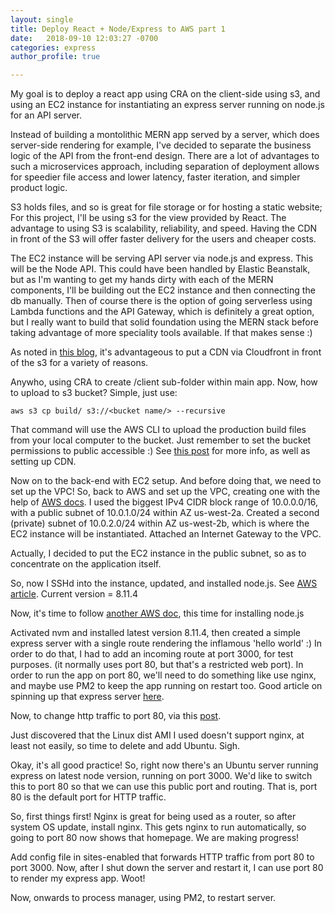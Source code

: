 ```yaml
---
layout: single
title: Deploy React + Node/Express to AWS part 1
date:   2018-09-10 12:03:27 -0700
categories: express
author_profile: true

---
```


My goal is to deploy a react app using CRA on the client-side using s3, and using an EC2 instance for instantiating an express server running on node.js for an API server. 

Instead of building a montolithic MERN app served by a server, which does server-side rendering for example, I've decided to separate the business logic of the API from the front-end design. There are a lot of advantages to such a microservices approach, including separation of deployment allows for speedier file access and lower latency, faster iteration, and simpler product logic. 

S3 holds files, and so is great for file storage or for hosting a static website; For this project, I'll be using s3 for the view provided by React. The advantage to using S3 is scalability, reliability, and speed. Having the CDN in front of the S3 will offer faster delivery for the users and cheaper costs.

The EC2 instance will be serving API server via node.js and express. This will be the Node API. This could have been handled by Elastic Beanstalk, but as I'm wanting to get my hands dirty with each of the MERN components, I'll be building out the EC2 instance and then connecting the db manually. Then of course there is the option of going serverless using Lambda functions and the API Gateway, which is definitely a great option, but I really want to build that solid foundation using the MERN stack before taking advantage of more speciality tools available. If that makes sense :)

As noted in [this blog](https://stackoverflow.com/questions/41250087/how-to-deploy-a-react-nodejs-express-application-to-aws), it's advantageous to put a CDN via Cloudfront in front of the s3 for a variety of reasons. 

Anywho, using CRA to create /client sub-folder within main app. Now, how to upload to s3 bucket? Simple, just use:
```
aws s3 cp build/ s3://<bucket name/> --recursive
```
That command will use the AWS CLI to upload the production build files from your local computer to the bucket. Just remember to set the bucket permissions to public accessible :) See [this post](https://stackoverflow.com/questions/5123208/upload-folder-with-subfolders-using-s3-and-the-aws-console) for more info, as well as setting up CDN.

Now on to the back-end with EC2 setup. And before doing that, we need to set up the VPC! So, back to AWS and set up the VPC, creating one with the help of [AWS docs](https://docs.aws.amazon.com/vpc/latest/userguide/working-with-vpcs.html). I used the biggest IPv4 CIDR block range of 10.0.0.0/16, with a public subnet of 10.0.1.0/24 within AZ us-west-2a. Created a second (private) subnet of 10.0.2.0/24 within AZ us-west-2b, which is where the EC2 instance will be instantiated. Attached an Internet Gateway to the VPC.

Actually, I decided to put the EC2 instance in the public subnet, so as to concentrate on the application itself. 


So, now I SSHd into the instance, updated, and installed node.js. See [AWS article](https://docs.aws.amazon.com/AWSEC2/latest/UserGuide/AccessingInstancesLinux.html). Current version = 8.11.4


Now, it's time to follow [another AWS doc](https://docs.aws.amazon.com/sdk-for-javascript/v2/developer-guide/setting-up-node-on-ec2-instance.html), this time for installing node.js

Activated nvm and installed latest version 8.11.4, then created a simple express server with a single route rendering the inflamous 'hello world' :) In order to do that, I had to add an incoming route at port 3000, for test purposes. (it normally uses port 80, but that's a restricted web port). In order to run the app on port 80, we'll need to do something like use nginx, and maybe use PM2 to keep the app running on restart too. Good article on spinning up that express server [here](https://hackernoon.com/tutorial-creating-and-managing-a-node-js-server-on-aws-part-1-d67367ac5171).

Now, to change http traffic to port 80, via this [post](https://hackernoon.com/tutorial-creating-and-managing-a-node-js-server-on-aws-part-2-5fbdea95f8a1).

Just discovered that the Linux dist AMI I used doesn't support nginx, at least not easily, so time to delete and add Ubuntu. Sigh.


Okay, it's all good practice! So, right now there's an Ubuntu server running express on latest node version, running on port 3000. We'd like to switch this to port 80 so that we can use this public port and routing. That is, port 80 is the default port for HTTP traffic.

So, first things first! Nginx is great for being used as a router, so after system OS update, install nginx. This gets nginx to run automatically, so going to port 80 now shows that homepage. We are making progress!

Add config file in sites-enabled that forwards HTTP traffic from port 80 to port 3000. Now, after I shut down the server and restart it, I can use port 80 to render my express app. Woot! 

Now, onwards to process manager, using PM2, to restart server.




